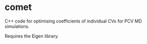 # comet
C++ code for optimising coefficients of individual CVs for PCV MD simulations.

Requires the Eigen library.
